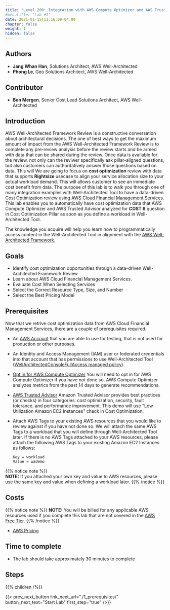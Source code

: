 ```yaml
---
title: "Level 200: Integration with AWS Compute Optimizer and AWS Trusted Advisor"
#menutitle: "Lab #1"
date: 2021-01-15T11:16:09-04:00
chapter: false
weight: 1
hidden: false
---
```


## Authors
- **Jang Whan Han**, Solutions Architect, AWS Well-Architected
- **Phong Le**, Geo Solutions Architect, AWS Well-Architected

## Contributor
- **Ben Mergen**, Senior Cost Lead Solutions Architect, AWS Well-Architected

## Introduction

AWS Well-Architected Framework Review is a constructive conversation about architectural decisions. The one of best ways to get the maximum amount of impact from the AWS Well-Architected Framework Review is to complete any pre-review analysis before the review starts and be armed with data that can be shared during the review. Once data is available for the review, not only can the reviwer specifically ask pillar-aligned questions, but also customers can authoritatively answer those questions based on data. This will We are going to focus on **cost optimization** review with data that supports **Rightsize** usecase to align your service allocation size to your actual workload demand. This will allows customer to see an immediate cost benefit from data. The purpose of this lab is to walk you through one of many integration examples with Well-Architected Tool to have a data-driven Cost Optimization review using [AWS Cloud Financial Management Services](https://aws.amazon.com/aws-cost-management/). 
This lab enables you to automatically have cost optimization data that AWS Compute Optimizer and AWS Trusted Advisor analyzed for **COST 6** question in Cost Optimization Pillar as soon as you define a workload in Well-Architected Tool.

The knowledge you acquire will help you learn how to programmatically access content in the Well-Architected Tool in alignment with the [AWS Well-Architected Framework.](https://aws.amazon.com/architecture/well-architected/)

## Goals

* Identify cost optimization opportunities through a data-driven Well-Architected Framework Review
* Learn about AWS Cloud Financial Management Services.
* Evaluate Cost When Selecting Services
* Select the Correct Resource Type, Size, and Number
* Select the Best Pricing Model

## Prerequisites
Now that we retrive cost optimization data from AWS Cloud Financial Management Services, there are a couple of prerequisites required.

* An [AWS Account](https://portal.aws.amazon.com/gp/aws/developer/registration/index.html) that you are able to use for testing, that is not used for production or other purposes.

* An Identity and Access Management (IAM) user or federated credentials into that account that has permissions to use Well-Architected Tool ([WellArchitectedConsoleFullAccess managed policy](https://docs.aws.amazon.com/wellarchitected/latest/userguide/security_iam_id-based-policy-examples.html#security_iam_id-based-policy-examples-full-access)).

* [Opt in for AWS Compute Optimizer](https://docs.aws.amazon.com/compute-optimizer/latest/ug/getting-started.html) You will need to opt in for AWS Compute Optimizer if you have not done so. AWS Compute Optimizer analyzes metrics from the past 14 days to generate recommendations.

* [AWS Trusted Advisor](https://aws.amazon.com/premiumsupport/knowledge-center/trusted-advisor-intro/) Amazon Trusted Advisor provides best practices (or checks) in four categories: cost optimization, security, fault tolerance, and performance improvement. This demo will use "Low Utilization Amazon EC2 Instances" check in Cost Optimization.

* Attach AWS Tags to your existing AWS resources that you would like to review against if you have not done so. We will attach the same AWS Tags to a workload that you will define through Well-Architected Tool later. If there is no AWS Tags attached to your AWS resources, please attach the following AWS Tags to your existing Amazon EC2 Instances as follows:
    ```
    Key = workload
    Value = wademo
    ```
{{% notice note %}}    
**NOTE:** If you attached your own key and value to AWS resources, please use the same key and value when defining a workload later.
{{% /notice %}}


## Costs
{{% notice note %}}
**NOTE:** You will be billed for any applicable AWS resources used if you complete this lab that are not covered in the [AWS Free Tier](https://aws.amazon.com/free/).
{{% /notice %}}
* [AWS Pricing](https://aws.amazon.com/pricing/)

## Time to complete
- The lab should take approximately 30 minutes to complete

## Steps
{{% children /%}}

{{< prev_next_button link_next_url="./1_prerequisites/" button_next_text="Start Lab" first_step="true" />}}
